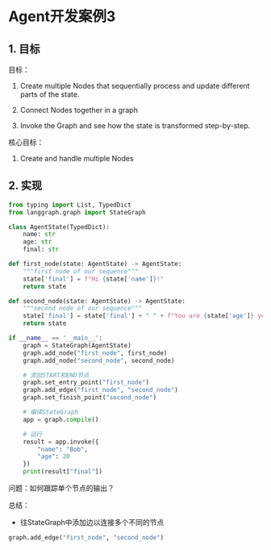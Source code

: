 # Agent开发案例3

## 1. 目标

目标：
1. Create multiple Nodes that sequentially process and update different parts of the state.

2. Connect Nodes together in a graph

3. Invoke the Graph and see how the state is transformed step-by-step.

核心目标：

1. Create and handle multiple Nodes

## 2. 实现

```py
from typing import List, TypedDict
from langgraph.graph import StateGraph

class AgentState(TypedDict):
    name: str
    age: str
    final: str

def first_node(state: AgentState) -> AgentState:
    """first node of our sequence"""
    state['final'] = f"Hi {state['name']}!"
    return state

def second_node(state: AgentState) -> AgentState:
    """second node of our sequence"""
    state['final'] = state['final'] + " " + f"You are {state['age']} years old!"
    return state

if __name__ == '__main__':
    graph = StateGraph(AgentState)
    graph.add_node("first_node", first_node)
    graph.add_node("second_node", second_node)

    # 添加START和END节点
    graph.set_entry_point("first_node")
    graph.add_edge("first_node", "second_node")
    graph.set_finish_point("second_node")

    # 编译StateGraph
    app = graph.compile()

    # 运行
    result = app.invoke({
        "name": "Bob",
        "age": 20
    })
    print(result["final"])
```

问题：如何跟踪单个节点的输出？

总结：

- 往StateGraph中添加边以连接多个不同的节点

```py
graph.add_edge("first_node", "second_node")
```
